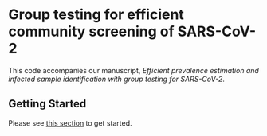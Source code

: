 # Group testing for efficient community screening of SARS-CoV-2

This code accompanies our manuscript, *Efficient prevalence estimation and infected sample identification with group testing for SARS-CoV-2*.

## Getting Started

Please see [this section](code/group_test_simulations/README) to get started.